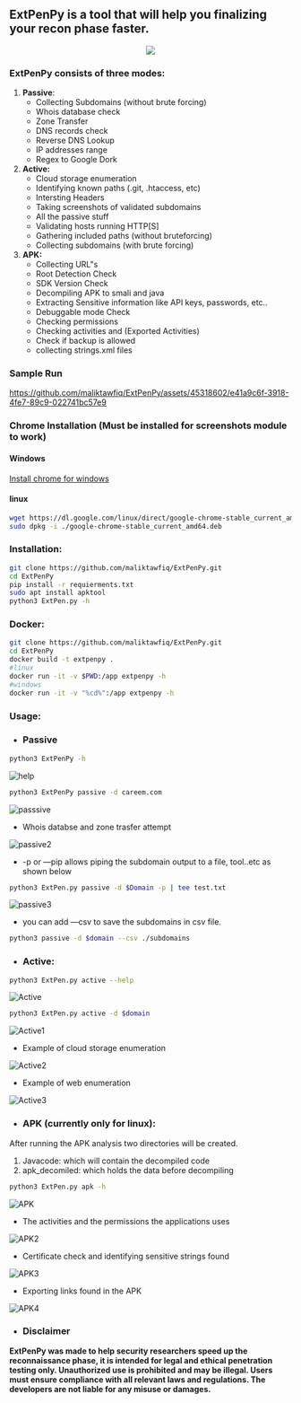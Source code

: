 ## ExtPenPy is a tool that will help you finalizing your recon phase faster.

<p align="center">
  <img src="imgs/logo.png" />
</p>


### ExtPenPy consists of three modes:

1. **Passive**:
    - Collecting Subdomains (without brute forcing)
    - Whois database check
    - Zone Transfer
    - DNS records check
    - Reverse DNS Lookup
    - IP addresses range
    - Regex to Google Dork
2. **Active:** 
    - Cloud storage enumeration
    - Identifying known paths (.git, .htaccess, etc)
    - Intersting Headers
    - Taking screenshots of validated subdomains
    - All the passive stuff
    - Validating hosts running HTTP[S] 
    - Gathering included paths (without bruteforcing)
    - Collecting subdomains (with brute forcing)
3. **APK:**
    - Collecting URL"s
    - Root Detection Check
    - SDK Version Check
    - Decompiling APK to smali and java
    - Extracting Sensitive information like API keys, passwords, etc..
    - Debuggable mode Check
    - Checking permissions
    - Checking activities and (Exported Activities)
    - Check if  backup is allowed
    - collecting strings.xml files
      
### Sample Run
https://github.com/maliktawfiq/ExtPenPy/assets/45318602/e41a9c6f-3918-4fe7-89c9-022741bc57e9

### Chrome Installation (Must be installed for screenshots module to work)
#### Windows
<a href="https://www.google.com/chrome/next-steps.html?installdataindex=empty&statcb=1&defaultbrowser=0#">Install chrome for windows</a>

  
#### linux
```bash
wget https://dl.google.com/linux/direct/google-chrome-stable_current_amd64.deb
sudo dpkg -i ./google-chrome-stable_current_amd64.deb
```

### Installation:

```bash
git clone https://github.com/maliktawfiq/ExtPenPy.git
cd ExtPenPy
pip install -r requierments.txt
sudo apt install apktool
python3 ExtPen.py -h
```

### Docker:

```bash
git clone https://github.com/maliktawfiq/ExtPenPy.git
cd ExtPenPy
docker build -t extpenpy .
#linux
docker run -it -v $PWD:/app extpenpy -h
#windows
docker run -it -v "%cd%":/app extpenpy -h
```

### Usage:

- ### **Passive**

```bash
python3 ExtPenPy -h
```

![help](imgs/Untitled1.png)

```bash
python3 ExtPenPy passive -d careem.com
```

![passsive](imgs/Untitled2.png)


- Whois databse and zone trasfer attempt

![passive2](imgs/Untitled4.png)

- -p or —pip allows piping the subdomain output to a file, tool..etc as shown below

```bash
python3 ExtPen.py passive -d $Domain -p | tee test.txt
```
![passive3](imgs/Untitled3.png)

- you can add —csv to save the subdomains in csv file.

```bash
python3 passive -d $domain --csv ./subdomains
```

- ### **Active:**

```bash
python3 ExtPen.py active --help
```
![Active](imgs/Untitled5.png)

```bash
python3 ExtPen.py active -d $domain
```

![Active1](imgs/Untitled6.png)

- Example of cloud storage enumeration

![Active2](imgs/Untitled7.png)

- Example of web enumeration

![Active3](imgs/Untitled8.png)

- ### **APK (currently only for linux):**
After running the APK analysis two directories will be created. 

1. Javacode: which will contain the decompiled code
2. apk_decomiled: which holds the data before decompiling

```bash
python3 ExtPen.py apk -h
```
![APK](imgs/Untitled9.png)

- The activities and the permissions the applications uses

![APK2](imgs/Untitled10.png)

- Certificate check and identifying sensitive strings found

![APK3](imgs/Untitled11.png)

- Exporting links found in the APK

![APK4](imgs/Untitled12.png)


- ### **Disclaimer**
**ExtPenPy was made to help security researchers speed up the reconnaissance phase, it is intended for legal and ethical penetration testing only. Unauthorized use is prohibited and may be illegal. Users must ensure compliance with all relevant laws and regulations. The developers are not liable for any misuse or damages.**
